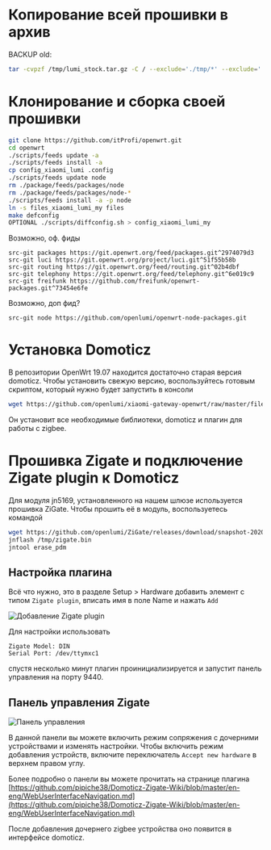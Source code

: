 # Копирование всей прошивки в архив
BACKUP old:
```sh
tar -cvpzf /tmp/lumi_stock.tar.gz -C / --exclude='./tmp/*' --exclude='./dev/*' --exclude='./run/*' --exclude='./proc/*' --exclude='./sys/*' --exclude='./overlay/*' --exclude='./mnt/*' .
````
# Клонирование и сборка своей прошивки
```sh
git clone https://github.com/itProfi/openwrt.git
cd openwrt
./scripts/feeds update -a
./scripts/feeds install -a
cp config_xiaomi_lumi .config
./scripts/feeds update node
rm ./package/feeds/packages/node
rm ./package/feeds/packages/node-*
./scripts/feeds install -a -p node
ln -s files_xiaomi_lumi_my files
make defconfig
OPTIONAL ./scripts/diffconfig.sh > config_xiaomi_lumi_my
````
Возможно, оф. фиды
````
src-git packages https://git.openwrt.org/feed/packages.git^2974079d3
src-git luci https://git.openwrt.org/project/luci.git^51f55b58b
src-git routing https://git.openwrt.org/feed/routing.git^02b4dbf
src-git telephony https://git.openwrt.org/feed/telephony.git^6e019c9
src-git freifunk https://github.com/freifunk/openwrt-packages.git^73454e6fe
````
Возможно, доп фид?
````
src-git node https://github.com/openlumi/openwrt-node-packages.git
````
# Установка Domoticz

В репозитории OpenWrt 19.07 находится достаточно старая версия domoticz.
Чтобы установить свежую версию, воспользуйтесь готовым скриптом, который
нужно будет запустить в консоли

```sh
wget https://github.com/openlumi/xiaomi-gateway-openwrt/raw/master/files/domoticz.sh -O - | sh
````
Он установит все необходимые библиотеки, domoticz и плагин для работы с zigbee.

# Прошивка Zigate и подключение Zigate plugin к Domoticz

Для модуля jn5169, установленного на нашем шлюзе используется прошивка ZiGate.
Чтобы прошить её в модуль, воспользуетесь командой

```sh
wget https://github.com/openlumi/ZiGate/releases/download/snapshot-20201201/ZigbeeNodeControlBridge_JN5169_FULL_FUNC_DEVICE_31e_115200.bin -O /tmp/zigate.bin 
jnflash /tmp/zigate.bin
jntool erase_pdm
```
## Настройка плагина

Всё что нужно, это в разделе Setup > Hardware добавить элемент с типом
`Zigate plugin`, вписать имя в поле Name и нажать `Add`

![Добавление Zigate plugin](https://github.com/openlumi/xiaomi-gateway-openwrt/blob/master/images/zigate_plugin.png)

Для настройки использовать

    Zigate Model: DIN
    Serial Port: /dev/ttymxc1


спустя несколько минут плагин проинициализируется и запустит панель управления
на порту 9440.


## Панель управления Zigate

![Панель управления](https://github.com/openlumi/xiaomi-gateway-openwrt/blob/master/images/zigate_dashboard.png)

В данной панели вы можете включить режим сопряжения с дочерними устройствами и 
изменять настройки. 
Чтобы включить режим добавления устройств, включите переключатель 
`Accept new hardware` в верхнем правом углу.


Более подробно о панели вы можете прочитать на странице плагина
[https://github.com/pipiche38/Domoticz-Zigate-Wiki/blob/master/en-eng/WebUserInterfaceNavigation.md](https://github.com/pipiche38/Domoticz-Zigate-Wiki/blob/master/en-eng/WebUserInterfaceNavigation.md)

После добавления дочернего zigbee устройства оно появится в интерфейсе domoticz.

